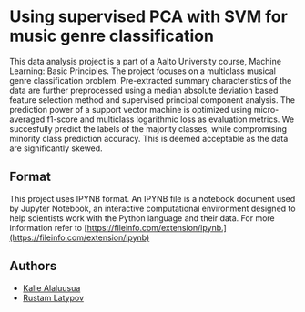 # Using supervised PCA with SVM for music genre classification 

This data analysis project is a part of a Aalto University course, Machine Learning: Basic Principles. The project focuses on a multiclass musical genre classification problem. Pre-extracted summary characteristics of the data are further preprocessed using a median absolute deviation based feature selection method and supervised principal component analysis. The prediction power of a support vector machine is optimized using micro-averaged f1-score and multiclass logarithmic loss as evaluation metrics. We succesfully predict the labels of the majority classes, while compromising minority class prediction accuracy. This is deemed acceptable as the data are significantly skewed.

## Format

This project uses IPYNB format. An IPYNB file is a notebook document used by Jupyter Notebook, an interactive computational environment designed to help scientists work with the Python language and their data. For more information refer to [https://fileinfo.com/extension/ipynb.](https://fileinfo.com/extension/ipynb)

## Authors

- [Kalle Alaluusua](mailto:kalle.alaluusua@aalto.fi)
- [Rustam Latypov](mailto:rustam.latypov@aalto.fi)
